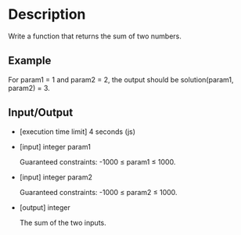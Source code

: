 # Description

Write a function that returns the sum of two numbers.

## Example

For param1 = 1 and param2 = 2, the output should be
solution(param1, param2) = 3.

## Input/Output

- [execution time limit] 4 seconds (js)

- [input] integer param1

  Guaranteed constraints: -1000 ≤ param1 ≤ 1000.

- [input] integer param2

  Guaranteed constraints: -1000 ≤ param2 ≤ 1000.

- [output] integer

  The sum of the two inputs.
